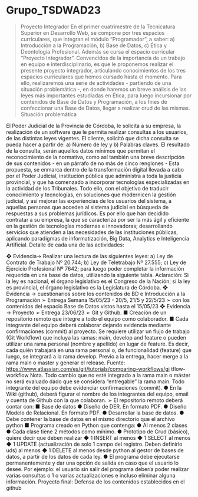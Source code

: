 # Grupo_TSDWAD23

>Proyecto Integrador
En el primer cuatrimestre de la Tecnicatura Superior en Desarrollo Web, se
compone por tres espacios curriculares, que integran el módulo “Programador”, a
saber: a) Introducción a la Programación, b) Base de Datos, c) Ética y Deontología
Profesional. Además se cursa el espacio curricular “Proyecto Integrador”.
Convencidos de la importancia de un trabajo en equipo e interdisciplinario, es
que le proponemos realizar el presente proyecto integrador, articulando conocimientos
de los tres espacios curriculares que hemos cursado hasta el momento. Para ello,
realizaremos una serie de actividades - partiendo de una situación problemática -, en
donde haremos un breve análisis de las leyes más importantes estudiadas en Ética,
para luego incursionar por contenidos de Base de Datos y Programación, a los fines
de confeccionar una Base de Datos, llegar a realizar crud de las mismas.
Situación problemática

El Poder Judicial de la Provincia de Córdoba, le solicita a su empresa, la
realización de un software que le permita realizar consultas a los usuarios, de las
distintas leyes vigentes. El cliente, solicitó que dicha consulta se pueda hacer a partir
de: a) Número de ley y b) Palabras claves. El resultado de la consulta, serán aquellos
datos mínimos que permitan el reconocimiento de la normativa, como así también una
breve descripción de sus contenidos - en un párrafo de no más de cinco renglones -
Esta propuesta, se enmarca dentro de la transformación digital llevada a cabo
por el Poder Judicial, institución pública que administra a toda la justicia provincial, y
que ha comenzado a incorporar tecnologías especializadas en la actividad de los
Tribunales.
Todo ello, con el objetivo de traducir conocimiento y tecnologías, en soluciones
que modernicen la gestión judicial, y así mejorar las experiencias de los usuarios del
sistema, a aquellas personas que acceden al sistema judicial en búsqueda de
respuestas a sus problemas jurídicos.
Es por ello que han decidido contratar a su empresa, la que se caracteriza por
ser la más ágil y eficiente en la gestión de tecnologías modernas e innovadoras;
desarrollando servicios que atienden a las necesidades de las instituciones públicas,
aplicando paradigmas de informatización, Big Data, Analytics e Inteligencia Artificial.
Detalle de cada una de las actividades:

❖ Evidencia→ Realizar una lectura de las siguientes leyes: a) Ley de Contrato de
Trabajo Nº 20.744; b) Ley de Teletrabajo Nº 27.555; c) Ley de Ejercicio
Profesional Nº 7642; para luego poder completar la información requerida en
una base de datos, utilizando la siguiente tabla.
Aclaración: Si la ley es nacional, el órgano legislativo es el Congreso de la
Nación; si la ley es provincial, el órgano legislativo es la Legislatura de
Córdoba.
❖ Evidencia → cuestionarios sobre los contenidos de BD e Introducción a la
Programación
➢ Entrega Semana 15/05/23 - 20/5, 21/5 y 22/5/23
➢ con los contenidos del espacio Base de Datos vistos hasta el 15/05/23
❖ Evidencia → Proyecto
➢ Entrega 23/06/23
➢ Git y Github.
■ Creación de un repositorio remoto que integre a todo el equipo
como colaborador.
■ Cada integrante del equipo deberá colaborar dejando evidencia
mediante confirmaciones (commit) al proyecto. Se requiere
utilizar un flujo de trabajo (Git Workflow) que incluya las ramas:
main, develop and feature o pueden utilizar una rama
personal (nombre y apellido) en lugar de feature. Es decir,
cada quién trabajará en una rama personal o, de funcionalidad
(feature) que luego, se integrará a la rama develop. Previo a la
entrega, hacer merge a la rama main o master y generar el
release.
Fuente:
https://www.atlassian.com/es/git/tutorials/comparing-workflows/gi
tflow-workflow
Nota. Todo cambio que no esté integrado a la rama main o
máster no será evaluado dado que se considera “entregable” la
rama main. Todo integrante del equipo debe evidenciar
confirmaciones (commit).
● En la Wiki (github), deberá figurar el nombre de los integrantes
del equipo, email y cuenta de Github con la que colaboran.
➢ El repositorio remoto deberá contar con:
■ Base de datos
● Diseño de DER. En formato PDF.
● Diseño Modelo de Relacional. En formato PDF.
● Desarrollar la base de datos.
● Debe contener la base de datos en el mismo directorio
que el archivo python
■ Programa creado en Python que contenga:
● Al menos 2 clases
● Cada clase tiene 2 métodos como mínimo.
● Prototipo de Crud (básico), quiere decir que deben
realizar
◆ 1 INSERT al menos
◆ 1 SELECT al menos
◆ 1 UPDATE (actualización de solo 1 campo del
registro. Deben definirlo uds) al menos
◆ 1 DELETE al menos
desde python al gestor de bases de datos, a partir de los
datos de cada ley.
● El programa debe ejecutarse permanentemente y dar
una opción de salida en caso que el usuario lo desee.
Por ejemplo: el usuario sin salir del programa debería
poder realizar varias consultas o 1 o varias
actualizaciones e incluso eliminar alguna información.
Proyecto final: Defensa de los contenidos establecidos en el github
